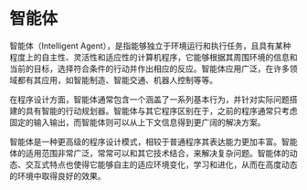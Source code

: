 # 智能体
智能体（Intelligent Agent），是指能够独立于环境运行和执行任务，且具有某种程度上的自主性、灵活性和适应性的计算机程序，它能够根据其周围环境的信息和当前的目标，选择符合条件的行动并作出相应的反应。智能体应用广泛，在许多领域都有其应用，如智能制造、智能交通、机器人控制等等。

在程序设计方面，智能体通常包含一个涵盖了一系列基本行为，并针对实际问题搭建的具有智能的行动规划器。智能体与其它程序区别在于，之前的程序通常只考虑固定的输入输出，而智能体则可以从上下文信息得到更广阔的解决方案。

智能体是一种更高级的程序设计模式，相较于普通程序其表达能力更加丰富。智能体的适用范围非常广泛，常常可以和其它技术结合，来解决复杂问题。智能体的动态、交互式特点也使得它能够自主的适应环境变化，学习和进化，从而在高度动态的环境中取得良好的效果。